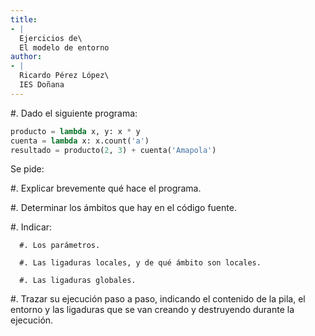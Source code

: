 ```yaml
---
title:
- |
  Ejercicios de\
  El modelo de entorno
author:
- |
  Ricardo Pérez López\
  IES Doñana
---
```


#. Dado el siguiente programa:

   ```python
   producto = lambda x, y: x * y
   cuenta = lambda x: x.count('a')
   resultado = producto(2, 3) + cuenta('Amapola')
   ```

   Se pide:

   #. Explicar brevemente qué hace el programa.

   #. Determinar los ámbitos que hay en el código fuente.

   #. Indicar:

      #. Los parámetros.

      #. Las ligaduras locales, y de qué ámbito son locales.

      #. Las ligaduras globales.

   #. Trazar su ejecución paso a paso, indicando el contenido de la pila, el
      entorno y las ligaduras que se van creando y destruyendo durante la
      ejecución.
